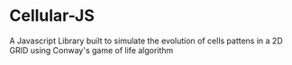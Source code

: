 # Cellular-JS
A Javascript Library built to simulate the evolution of cells pattens in a 2D GRID using Conway's game of life algorithm 
